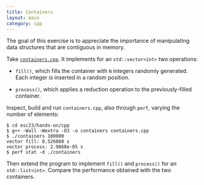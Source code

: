 ```yaml
---
title: Containers
layout: main
category: cpp
---
```


The goal of this exercise is to appreciate the importance of
manipulating data structures that are contiguous in memory.

Take [`containers.cpp`]({{site.exercises_repo}}/hands-on/cpp/containers.cpp). It
implements for an `std::vector<int>` two operations:

* `fill()`, which fills the container with `N` integers randomly
generated. Each integer is inserted in a random position.

* `process()`, which applies a reduction operation to the
previously-filled container.

Inspect, build and run `containers.cpp`, also through `perf`, varying
the number of elements:

```shell
$ cd esc23/hands-on/cpp
$ g++ -Wall -Wextra -O3 -o containers containers.cpp
$ ./containers 100000
vector fill: 0.526868 s
vector process: 2.9868e-05 s
$ perf stat -d ./containers
```

Then extend the program to implement `fill()` and `process()` for an
`std::list<int>`. Compare the performance obtained with the two
containers.
